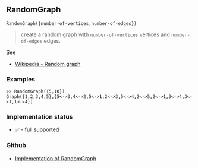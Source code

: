 ## RandomGraph

```
RandomGraph({number-of-vertices,number-of-edges})
```

> create a random graph with `number-of-vertices` vertices and `number-of-edges` edges. 

See
* [Wikipedia - Random graph](https://en.wikipedia.org/wiki/Random_graph) 


### Examples

```
>> RandomGraph({5,10})
Graph({1,2,3,4,5},{5<->3,4<->2,5<->1,2<->3,5<->4,2<->5,2<->1,3<->4,3<->1,1<->4})
```






### Implementation status

* &#x2705; - full supported

### Github

* [Implementation of RandomGraph](https://github.com/axkr/symja_android_library/blob/master/symja_android_library/matheclipse-core/src/main/java/org/matheclipse/core/builtin/GraphDataFunctions.java#L403) 
